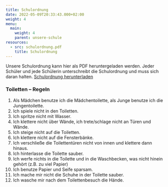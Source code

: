 ```yaml
---
title: Schulordnung
date: 2022-05-09T20:33:43.000+02:00
weight: 4
menu:
  main:
    weight: 4
    parent: unsere-schule
resources:
  - src: schulordnung.pdf
    title: Schulordnung
---
```


Unsere Schulordnung kann hier als PDF heruntergeladen werden. Jeder Schüler und jede Schülerin unterschreibt die Schulordnung und muss sich daran halten.
<a href="schulordnung.pdf" target="_blank">Schulordnung herunterladen</a>

### Toiletten – Regeln

1. Als Mädchen benutze ich die Mädchentoilette, als Junge benutze ich die Jungentoilette.
1. Ich spiele nicht in den Toiletten.
1. Ich spritze nicht mit Wasser.
1. Ich klettere nicht über Wände, ich trete/schlage nicht an Türen und Wände.
1. Ich steige nicht auf die Toiletten.
1. Ich klettere nicht auf die Fensterbänke.
1. Ich verschließe die Toilettentüren nicht von innen und klettere dann hinaus.
1. Ich hinterlasse die Toilette sauber.
1. Ich werfe nichts in die Toilette und in die Waschbecken, was nicht hinein gehört (z.B. zu viel Papier)
1. Ich benutze Papier und Seife sparsam.
1. Ich mache mir nicht die Schuhe in der Toilette sauber.
1. Ich wasche mir nach dem Toilettenbesuch die Hände.
